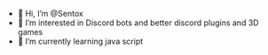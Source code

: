 - 👋 Hi, I’m @Sentox
- 👀 I’m interested in Discord bots and better discord plugins and 3D games
- 🌱 I’m currently learning java script

<!---
Sentoxs/Sentoxs is a ✨ special ✨ repository because its `README.md` (this file) appears on your GitHub profile.
You can click the Preview link to take a look at your changes.
--->
